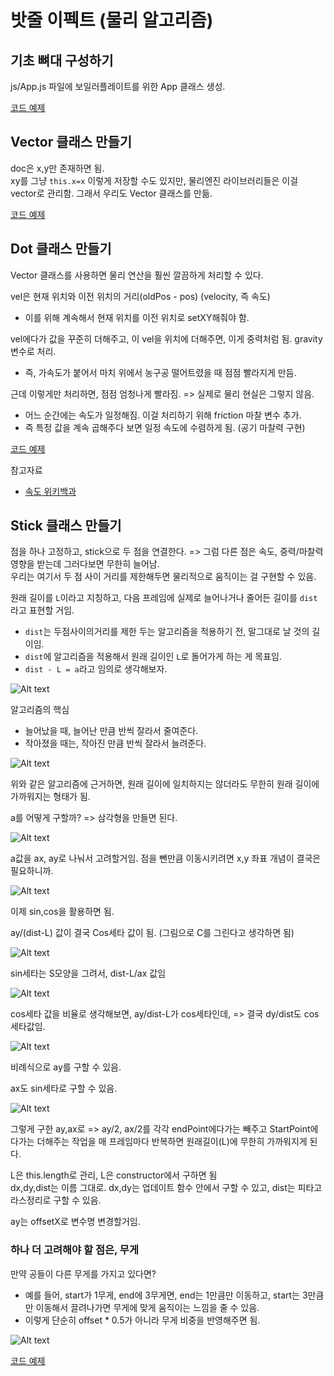 # 밧줄 이펙트 (물리 알고리즘)

## 기초 뼈대 구성하기

js/App.js 파일에 보일러플레이트를 위한 App 클래스 생성.

[코드 예제](../boilerplate/)

## Vector 클래스 만들기

doc은 x,y만 존재하면 됨.<br>
xy를 그냥 `this.x=x` 이렇게 저장할 수도 있지만, 물리엔진 라이브러리들은 이걸 vector로 관리함. 그래서 우리도 Vector 클래스를 만듦.

[코드 예제](../vector/)

## Dot 클래스 만들기

Vector 클래스를 사용하면 물리 연산을 훨씬 깔끔하게 처리할 수 있다.

vel은 현재 위치와 이전 위치의 거리(oldPos - pos) (velocity, 즉 속도)

- 이를 위해 계속해서 현재 위치를 이전 위치로 setXY해줘야 함.

vel에다가 값을 꾸준히 더해주고, 이 vel을 위치에 더해주면, 이게 중력처럼 됨. gravity 변수로 처리.

- 즉, 가속도가 붙어서 마치 위에서 농구공 떨어트렸을 때 점점 빨라지게 만듬.

근데 이렇게만 처리하면, 점점 엄청나게 빨라짐. => 실제로 물리 현실은 그렇지 않음.

- 어느 순간에는 속도가 일정해짐. 이걸 처리하기 위해 friction 마찰 변수 추가.
- 즉 특정 값을 계속 곱해주다 보면 일정 속도에 수렴하게 됨. (공기 마찰력 구현)

[코드 예제](../dot/)

참고자료

- [속도 위키백과](https://ko.wikipedia.org/wiki/%EC%86%8D%EB%8F%84)<br>

## Stick 클래스 만들기

점을 하나 고정하고, stick으로 두 점을 연결한다. => 그럼 다른 점은 속도, 중력/마찰력 영향을 받는데 그러다보면 무한히 늘어남.<br>
우리는 여기서 두 점 사이 거리를 제한해두면 물리적으로 움직이는 걸 구현할 수 있음.

원래 길이를 `L`이라고 지칭하고, 다음 프레임에 실제로 늘어나거나 줄어든 길이를 `dist`라고 표현할 거임.

- `dist`는 두점사이의거리를 제한 두는 알고리즘을 적용하기 전, 말그대로 날 것의 길이임.
- `dist`에 알고리즘을 적용해서 원래 길이인 `L`로 돌어가게 하는 게 목표임.
- `dist - L = a`라고 임의로 생각해보자.

![Alt text](image.png)

알고리즘의 핵심

- 늘어났을 때, 늘어난 만큼 반씩 잘라서 줄여준다.
- 작아졌을 때는, 작아진 만큼 반씩 잘라서 늘려준다.

![Alt text](image-1.png)

위와 같은 알고리즘에 근거하면, 원래 길이에 일치하지는 않더라도 무한히 원래 길이에 가까워지는 형태가 됨.

a를 어떻게 구할까? => 삼각형을 만들면 된다.

![Alt text](image-2.png)

a값을 ax, ay로 나눠서 고려할거임. 점을 뺀만큼 이동시키려면 x,y 좌표 개념이 결국은 필요하니까.

![Alt text](image-3.png)

이제 sin,cos을 활용하면 됨.

ay/(dist-L) 값이 결국 Cos세타 값이 됨. (그림으로 C를 그린다고 생각하면 됨)

![Alt text](image-4.png)

sin세타는 S모양을 그려서, dist-L/ax 값임

![Alt text](image-5.png)

cos세타 값을 비율로 생각해보면,
ay/dist-L가 cos세타인데, => 결국 dy/dist도 cos세타값임.

![Alt text](image-6.png)

비례식으로 ay를 구할 수 있음.

ax도 sin세타로 구할 수 있음.

![Alt text](image-7.png)

그렇게 구한 ay,ax로 => ay/2, ax/2를 각각 endPoint에다가는 빼주고 StartPoint에다가는 더해주는 작업을 매 프레임마다 반복하면 원래길이(L)에 무한히 가까워지게 된다.

L은 this.length로 관리, L은 constructor에서 구하면 됨<br>
dx,dy,dist는 이름 그대로. dx,dy는 업데이트 함수 안에서 구할 수 있고, dist는 피타고라스정리로 구할 수 있음.

ay는 offsetX로 변수명 변경할거임.

### 하나 더 고려해야 할 점은, 무게

만약 공들이 다른 무게를 가지고 있다면?

- 예를 들어, start가 1무게, end에 3무게면, end는 1만큼만 이동하고, start는 3만큼만 이동해서 끌려나가면 무게에 맞게 움직이는 느낌을 줄 수 있음.
- 이렇게 단순히 offset \* 0.5가 아니라 무게 비중을 반영해주면 됨.

![Alt text](image-8.png)

[코드 예제](../stick/)
